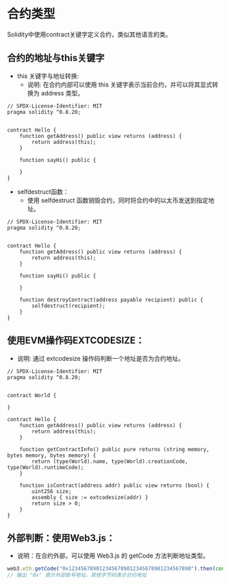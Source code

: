 # 合约类型

Solidity中使用contract关键字定义合约，类似其他语言的类。

## 合约的地址与this关键字

- this 关键字与地址转换:
    - 说明: 在合约内部可以使用 this 关键字表示当前合约，并可以将其显式转换为 address 类型。

```solidity
// SPDX-License-Identifier: MIT
pragma solidity ^0.8.20;


contract Hello {
    function getAddress() public view returns (address) {
        return address(this);
    }

    function sayHi() public {
        
    }
}
```

- selfdestruct函数：
    - 使用 selfdestruct 函数销毁合约，同时将合约中的以太币发送到指定地址。

```solidity
// SPDX-License-Identifier: MIT
pragma solidity ^0.8.20;


contract Hello {
    function getAddress() public view returns (address) {
        return address(this);
    }

    function sayHi() public {

    }

    function destroyContract(address payable recipient) public {
        selfdestruct(recipient);
    }
}
```

## 使用EVM操作码EXTCODESIZE：
  - 说明: 通过 extcodesize 操作码判断一个地址是否为合约地址。

```solidity
// SPDX-License-Identifier: MIT
pragma solidity ^0.8.20;


contract World {

}

contract Hello {
    function getAddress() public view returns (address) {
        return address(this);
    }

    function getContractInfo() public pure returns (string memory, bytes memory, bytes memory) {
        return (type(World).name, type(World).creationCode, type(World).runtimeCode);
    }

    function isContract(address addr) public view returns (bool) {
        uint256 size;
        assembly { size := extcodesize(addr) }
        return size > 0;
    }
}
```

## 外部判断：使用Web3.js：
  - 说明：在合约外部，可以使用 Web3.js 的 getCode 方法判断地址类型。

```javascript
web3.eth.getCode("0x1234567890123456789012345678901234567890").then(console.log);
// 输出 "0x" 表示外部账号地址，其他字节码表示合约地址
```